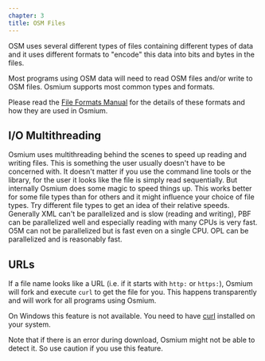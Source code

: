 ```yaml
---
chapter: 3
title: OSM Files
---
```


OSM uses several different types of files containing different
types of data and it uses different formats to "encode" this data into bits
and bytes in the files.

Most programs using OSM data will need to read OSM files and/or write to
OSM files. Osmium supports most common types and formats.

Please read the <a href="/file-formats-manual/">File Formats Manual</a>
for the details of these formats and how they are used in Osmium.

## I/O Multithreading

Osmium uses multithreading behind the scenes to speed up reading and writing
files. This is something the user usually doesn't have to be concerned with.
It doesn't matter if you use the command line tools or the library, for the
user it looks like the file is simply read sequentially. But internally Osmium
does some magic to speed things up. This works better for some file types than
for others and it might influence your choice of file types. Try different file
types to get an idea of their relative speeds. Generally XML can't be
parallelized and is slow (reading and writing), PBF can be parallelized well
and especially reading with many CPUs is very fast. O5M can not be parallelized
but is fast even on a single CPU. OPL can be parallelized and is reasonably
fast.

## URLs

If a file name looks like a URL (i.e. if it starts with `http:` or `https:`),
Osmium will fork and execute `curl` to get the file for you. This happens
transparently and will work for all programs using Osmium.

On Windows this feature is not available. You need to have
[curl](https://curl.haxx.se/) installed on your system.

Note that if there is an error during download, Osmium might not be able to
detect it. So use caution if you use this feature.

